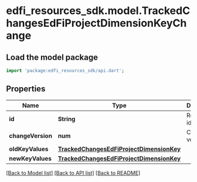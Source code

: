 # edfi_resources_sdk.model.TrackedChangesEdFiProjectDimensionKeyChange

## Load the model package
```dart
import 'package:edfi_resources_sdk/api.dart';
```

## Properties
Name | Type | Description | Notes
------------ | ------------- | ------------- | -------------
**id** | **String** | Resource identifier | [optional] 
**changeVersion** | **num** | Change version | [optional] 
**oldKeyValues** | [**TrackedChangesEdFiProjectDimensionKey**](TrackedChangesEdFiProjectDimensionKey.md) |  | [optional] 
**newKeyValues** | [**TrackedChangesEdFiProjectDimensionKey**](TrackedChangesEdFiProjectDimensionKey.md) |  | [optional] 

[[Back to Model list]](../README.md#documentation-for-models) [[Back to API list]](../README.md#documentation-for-api-endpoints) [[Back to README]](../README.md)


